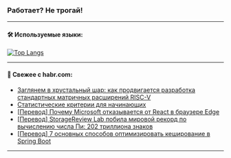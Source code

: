 ### Работает? Не трогай!

---
<!--
#### 🛠️ Technical stack:

![Java](https://img.shields.io/badge/Java-informational?logo=Oracle&style=flat&logoColor=white&color=FF4500)
![Kotlin](https://img.shields.io/badge/Kotlin-informational?logo=Kotlin&style=flat&logoColor=white&color=774D97)
![TS](https://img.shields.io/badge/TypeScript-informational?logo=typeScript&style=flat&logoColor=black&color=017acc)
![Python](https://img.shields.io/badge/Python-informational?logo=Python&style=flat&logoColor=black&color=ffdd54) <br>
![Spring](https://img.shields.io/badge/Spring-informational?logo=Spring&style=flat&logoColor=white&color=6DB33F) 
![SpringBoot](https://img.shields.io/badge/SpringBoot-informational?logo=SpringBoot&style=flat&logoColor=white&color=6DB33F)
![Nest](https://img.shields.io/badge/NestJS-informational?logo=NestJS&style=flat&logoColor=white&color=E0234E) 
![NodeJS](https://img.shields.io/badge/NodeJS-informational?logo=node.js&style=flat&logoColor=white&color=70A760)<br>
![PostgreSQL](https://img.shields.io/badge/PostgreSQL-informational?logo=PostgreSQL&style=flat&logoColor=white&color=DAA520)
![MongoDB](https://img.shields.io/badge/MongoDB-informational?logo=MongoDB&style=flat&logoColor=white&color=870000)
![Apache](https://img.shields.io/badge/Apache-informational?logo=apache&style=flat&logoColor=white&color=f74e28)

___ 
-->

#### 🛠️ Используемые языки:

[![Top Langs](https://github-readme-stats-u2qms2cxw-advtsettinggmailcoms-projects.vercel.app/api/top-langs/?username=zloylis&langs_count=10&hide_title=true&title_color=e6edf3&size_weight=0.5&count_weight=0.5&layout=compact&hide_progress=true&hide_border=true&theme=dracula)](https://github.com/zloylis)

<!---


####  :octocat:&nbsp;&nbsp; Статистика:

![GitHub stats](https://github-readme-stats-u2qms2cxw-advtsettinggmailcoms-projects.vercel.app/api?username=zloylis&show_icons=true&hide_border=true&theme=dracula&title_color=e6edf3&include_all_commits=true&count_private=true&hide_rank=false&hide_title=true&rank_icon=github)
-->
---

#### 💬 Свежее с habr.com:

<!-- BLOG-POST-LIST:START -->
- [Заглянем в хрустальный шар: как продвигается разработка стандартных матричных расширений RISC-V](https://habr.com/ru/companies/yadro/articles/827432/?utm_source=habrahabr&utm_medium=rss&utm_campaign=827432)
- [Cтатистические критерии для начинающих](https://habr.com/ru/companies/kuper/articles/827448/?utm_source=habrahabr&utm_medium=rss&utm_campaign=827448)
- [[Перевод] Почему Microsoft отказывается от React в браузере Edge](https://habr.com/ru/companies/productstar/articles/829216/?utm_source=habrahabr&utm_medium=rss&utm_campaign=829216)
- [[Перевод] StorageReview Lab побила мировой рекорд по вычислению числа Пи: 202 триллиона знаков](https://habr.com/ru/companies/cloud4y/articles/829206/?utm_source=habrahabr&utm_medium=rss&utm_campaign=829206)
- [[Перевод] 7 основных способов оптимизировать кеширование в Spring Boot](https://habr.com/ru/companies/spring_aio/articles/829054/?utm_source=habrahabr&utm_medium=rss&utm_campaign=829054)
<!-- BLOG-POST-LIST:END -->

---

